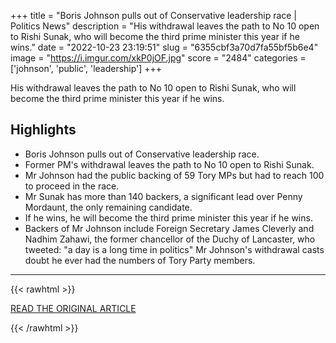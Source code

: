 +++
title = "Boris Johnson pulls out of Conservative leadership race | Politics News"
description = "His withdrawal leaves the path to No 10 open to Rishi Sunak, who will become the third prime minister this year if he wins."
date = "2022-10-23 23:19:51"
slug = "6355cbf3a70d7fa55bf5b6e4"
image = "https://i.imgur.com/xkP0jOF.jpg"
score = "2484"
categories = ['johnson', 'public', 'leadership']
+++

His withdrawal leaves the path to No 10 open to Rishi Sunak, who will become the third prime minister this year if he wins.

## Highlights

- Boris Johnson pulls out of Conservative leadership race.
- Former PM's withdrawal leaves the path to No 10 open to Rishi Sunak.
- Mr Johnson had the public backing of 59 Tory MPs but had to reach 100 to proceed in the race.
- Mr Sunak has more than 140 backers, a significant lead over Penny Mordaunt, the only remaining candidate.
- If he wins, he will become the third prime minister this year if he wins.
- Backers of Mr Johnson include Foreign Secretary James Cleverly and Nadhim Zahawi, the former chancellor of the Duchy of Lancaster, who tweeted: "a day is a long time in politics" Mr Johnson's withdrawal casts doubt he ever had the numbers of Tory Party members.

---

{{< rawhtml >}}
  <p class="article-category">
    <a target="_blank" href="https://news.sky.com/story/boris-johnson-pulls-out-of-conservative-leadership-race-12728576">READ THE ORIGINAL ARTICLE</a>
  </p>
{{< /rawhtml >}}
